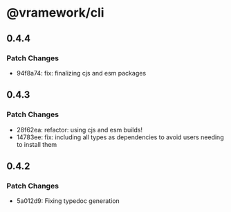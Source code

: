 # @vramework/cli

## 0.4.4

### Patch Changes

- 94f8a74: fix: finalizing cjs and esm packages

## 0.4.3

### Patch Changes

- 28f62ea: refactor: using cjs and esm builds!
- 14783ee: fix: including all types as dependencies to avoid users needing to install them

## 0.4.2

### Patch Changes

- 5a012d9: Fixing typedoc generation
